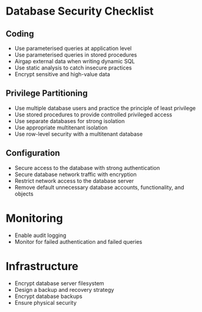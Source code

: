 # Database Security Checklist

## Coding

- Use parameterised queries at application level
- Use parameterised queries in stored procedures
- Airgap external data when writing dynamic SQL
- Use static analysis to catch insecure practices
- Encrypt sensitive and high-value data

## Privilege Partitioning

- Use multiple database users and practice the principle of least privilege
- Use stored procedures to provide controlled privileged access
- Use separate databases for strong isolation
- Use appropriate multitenant isolation
- Use row-level security with a multitenant database

## Configuration

- Secure access to the database with strong authentication
- Secure database network traffic with encryption
- Restrict network access to the database server
- Remove default unnecessary database accounts, functionality, and objects

# Monitoring

- Enable audit logging
- Monitor for failed authentication and failed queries

# Infrastructure

- Encrypt database server filesystem
- Design a backup and recovery strategy
- Encrypt database backups
- Ensure physical security
